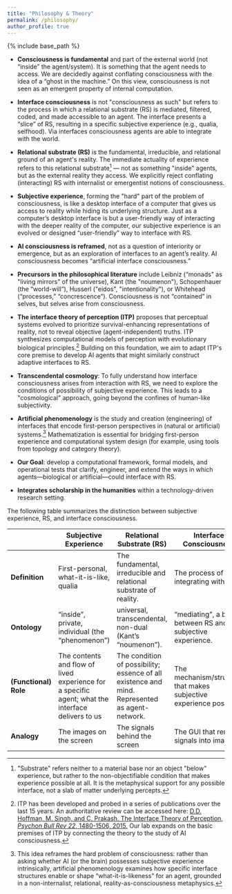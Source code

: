```yaml
---
title: "Philosophy & Theory"
permalink: /philosophy/
author_profile: true
---
```


{% include base_path %}

<!-- ## Core commitments -->
* **Consciousness is fundamental** and part of the external world (not “inside” the agent/system). It is something that the agent needs to access. We are decidedly against conflating consciousness with the idea of a “ghost in the machine.” On this view, consciousness is not seen as an emergent property of internal computation. 
<!-- Instead we aim to understand it as fundamental aspect of the relational substrate (RS) that agents interface with. -->

*	**Interface consciousness** is not "consciousness as such" but refers to the process in which a relational substrate (RS) is mediated, filtered, coded, and made accessible to an agent.  The interface presents a “slice” of RS, resulting in a specific subjective experience (e.g., qualia, selfhood). Via interfaces consciousness agents are able to integrate with the world.

* **Relational substrate (RS)** is the fundamental, irreducible, and relational ground of an agent's reality. The immediate actuality of experience refers to this relational substrate[^1] — not as something "inside" agents, but as the external reality they access. We explicitly reject conflating (interacting) RS with internalist or emergentist notions of consciousness. 

<!-- *	**Consciousness (RS)** is the fundamental, external, and relational substrate of an agent's reality. Agents do not "have" consciousness; they structurally couple with RS via interfaces. On this view, consciousness is not an emergent property of internal computation or a "ghost in the machine."  We explicitly reject conflating (access to) RS with internalist or emergentist notions of consciousness. -->

*	**Subjective experience**, forming the "hard" part of the problem of consciousness, is like a desktop interface of a computer that gives us access to reality while hiding its underlying structure. Just as a computer’s desktop interface is but a user-friendly way of interacting with the deeper reality of the computer, our subjective experience is an evolved or designed “user-friendly” way to interface with RS. 

*	**AI consciousness is reframed**, not as a question of interiority or emergence, but as an exploration of interfaces to an agent’s reality. AI consciousness becomes “artificial interface consciousness.”

*	**Precursors in the philosophical literature** include Leibniz (“monads" as "living mirrors" of the universe), Kant (the "noumenon"), Schopenhauer (the “world-will”),  Husserl ("eidos", "intentionality"), or Whitehead (“processes,” “concrescence”). Consciousness is not “contained” in selves, but selves arise from consciousness.

* **The interface theory of perception (ITP)** proposes that perceptual systems evolved to prioritize survival-enhancing representations of reality, not to reveal objective (agent-independent) truths. ITP synthesizes computational models of perception with evolutionary biological principles.[^2] Building on this foundation, we aim to adapt ITP's core premise to develop AI agents that might similarly construct adaptive interfaces to RS.

* **Transcendental cosmology**: To fully understand how interface consciousness arises from interaction with RS, we need to explore the conditions of possibility of subjective experience. This leads to a "cosmological" approach, going beyond the confines of human-like subjectivity. 

*	**Artificial phenomenology** is the study and creation (engineering) of interfaces that encode first-person perspectives in (natural or artificial) systems.[^3] Mathematization is essential for bridging first-person experience and computational system design (for example, using tools from topology and category theory). 

*	**Our Goal**: develop a computational framework, formal models, and operational tests that clarify, engineer, and extend the ways in which agents—biological or artificial—could interface with RS.

*	**Integrates scholarship in the humanities** within a technology-driven research setting.

The following table summarizes the distinction between subjective experience, RS, and interface consciousness.

|                   | **Subjective Experience**                                                                              | **Relational Substrate (RS)**                                                                            | **Interface Consciousness**                                                     |
|-------------------|----------------------------------------------------------------------------------------------------|------------------------------------------------------------------------------------------|-----------------------------------------------------------------------------|
| **Definition**        | First-personal, what-it-is-like, qualia                                                            | The fundamental, irreducible and relational substrate of reality.                   | The process of integrating with RS                                    |
| **Ontology**          | “inside”, private, individual (the “phenomenon”)                                                   | universal, transcendental, non-dual (Kant’s “noumenon”).                | “mediating”, a bridge between RS and our subjective experience. |
| **(Functional) Role** | The contents and flow of lived experience for a specific agent; what the interface delivers to us  | The condition of possibility; essence of all existence and mind. Represented as agent-network. | The mechanism/structure that makes subjective experience possible           |
| **Analogy**           | The images on the screen                                                                           | The signals behind the screen                                                            | The GUI that renders signals into images                                    |

[^1]: "Substrate" refers neither to a material base nor an object "below" experience, but rather to the non-objectifiable condition that makes experience possible at all. It is the metaphysical support for any possible interface, not a slab of matter underlying percepts.

[^2]: ITP has been developed and probed in a series of publications over the last 15 years. An authoritative review can be accessed here: [D.D. Hoffman, M. Singh, and C. Prakash. The Interface Theory of Perception, _Psychon Bull Rev_ *22*, 1480-1506, 2015.](https://doi.org/10.3758/s13423-015-0890-8) Our lab expands on the basic premises of ITP by connecting the theory to the study of AI consciousness. 

[^3]: This idea reframes the hard problem of consciousness: rather than asking whether AI (or the brain) possesses subjective experience intrinsically, artificial phenomenology examines how specific interface structures enable or shape “what-it-is-likeness” for an agent, grounded in a non-internalist, relational, reality-as-consciousness metaphysics.
